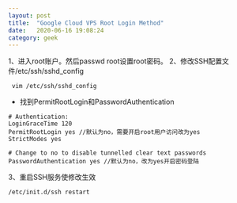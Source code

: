 ```yaml
---
layout: post
title:  "Google Cloud VPS Root Login Method"
date:   2020-06-16 19:08:24
category: geek
---
```


1、进入root账户。然后passwd root设置root密码。
2、修改SSH配置文件/etc/ssh/sshd_config

```Shell
 vim /etc/ssh/sshd_config
```

* 找到PermitRootLogin和PasswordAuthentication

```Shell
# Authentication:
LoginGraceTime 120
PermitRootLogin yes //默认为no，需要开启root用户访问改为yes
StrictModes yes
 
# Change to no to disable tunnelled clear text passwords
PasswordAuthentication yes //默认为no，改为yes开启密码登陆
```

3、重启SSH服务使修改生效

```Shell
/etc/init.d/ssh restart
```